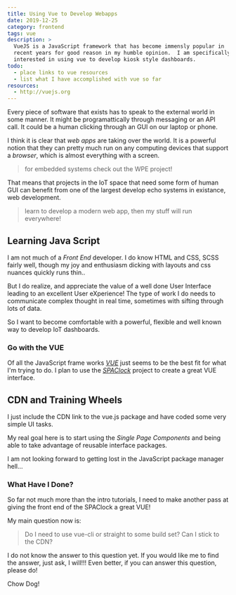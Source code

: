 ```yaml
---
title: Using Vue to Develop Webapps
date: 2019-12-25
category: frontend
tags: vue
description: >
  VueJS is a JavaScript framework that has become immensly popular in
  recent years for good reason in my humble opinion.  I am specifically
  interested in using vue to develop kiosk style dashboards.
todo:
  - place links to vue resources
  - list what I have accomplished with vue so far
resources:
  - http://vuejs.org
---
```


Every piece of software that exists has to speak to the external world
in some manner. It might be programattically through messaging or an
API call. It could be a human clicking through an GUI on our laptop or
phone.

I think it is clear that _web apps_ are taking over the world. It is a
powerful notion that they can pretty much run on any computing devices
that support a _browser_, which is almost everything with a screen.

> for embedded systems check out the WPE project!

That means that projects in the IoT space that need some form of human
GUI can benefit from one of the largest develop echo systems in
existance, web development.

> learn to develop a modern web app, then my stuff will run
> everywhere! 

## Learning Java Script

I am not much of a _Front End_ developer. I do know HTML and CSS, SCSS
fairly well, though my joy and enthusiasm dicking with layouts and css
nuances quickly runs thin..

But I do realize, and appreciate the value of a well done User
Interface leading to an excellent User eXperience! The type of work I
do needs to communicate complex thought in real time, sometimes with
sifting through lots of data.

So I want to become comfortable with a powerful, flexible and
well known way to develop IoT dashboards. 

### Go with the VUE

Of all the JavaScript frame works [_VUE_](http://vuejs.org) just seems
to be the best fit for what I'm trying to do. I plan to use the
[_SPAClock_](http://rustyeddy.com/projects/spaclock) project to create
a great VUE interface.

## CDN and Training Wheels

I just include the CDN link to the vue.js package and have coded some
very simple UI tasks. 

My real goal here is to start using the _Single Page Components_ and
being able to take advantage of reusable interface packages. 

I am not looking forward to getting lost in the JavaScript package
manager hell...

### What Have I Done?

So far not much more than the intro tutorials, I need to make another
pass at giving the front end of the SPAClock a great VUE!

My main question now is:

> Do I need to use vue-cli or straight to some build set? Can I stick
> to the CDN?

I do not know the answer to this question yet. If you would like me to
find the answer, just ask, I will!!!  Even better, if you can answer
this question, please do!

Chow Dog!


